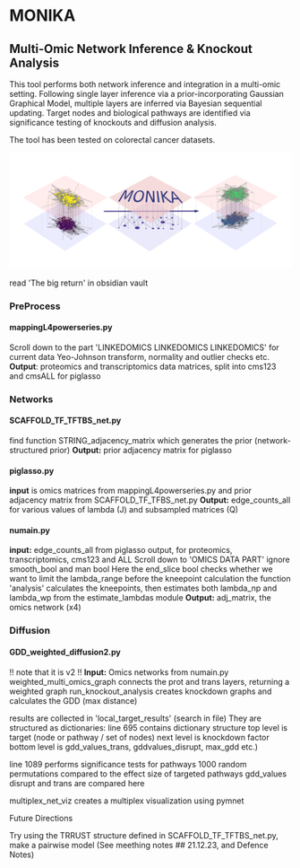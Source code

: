 # MONIKA
## Multi-Omic Network Inference & Knockout Analysis
This tool performs both network inference and integration in a multi-omic setting. Following single layer inference via a prior-incorporating Gaussian Graphical Model, multiple layers are inferred via Bayesian sequential updating. 
Target nodes and biological pathways are identified via significance testing of knockouts and diffusion analysis.

The tool has been tested on colorectal cancer datasets.

![Alt text](MONIKA_arrow.png)

read 'The big return' in obsidian vault

### PreProcess

#### mappingL4powerseries.py

  Scroll down to the part 'LINKEDOMICS LINKEDOMICS LINKEDOMICS' for current data
  Yeo-Johnson transform, normality and outlier checks etc.
  **Output**: proteomics and transcriptomics data matrices, split into cms123 and cmsALL for piglasso


### Networks

#### SCAFFOLD_TF_TFTBS_net.py

  find function STRING_adjacency_matrix which generates the prior (network-structured prior)
  **Output:** prior adjacency matrix for piglasso

#### piglasso.py

  **input** is omics matrices from mappingL4powerseries.py 
            and prior adjacency matrix from SCAFFOLD_TF_TFBS_net.py
  **Output:** edge_counts_all for various values of lambda (J) and subsampled matrices (Q)

#### numain.py  

  **input:** edge_counts_all from piglasso output, for proteomics, transcriptomics, cms123 and ALL
  Scroll down to 'OMICS DATA PART'
  ignore smooth_bool and man bool
  Here the end_slice bool checks whether we want to limit the lambda_range before the kneepoint calculation
  the function 'analysis' calculates the kneepoints, then estimates both lambda_np and lambda_wp from the estimate_lambdas module
  **Output:** adj_matrix, the omics network (x4)


### Diffusion

#### GDD_weighted_diffusion2.py

  !! note that it is v2 !!
  **Input:** Omics networks from numain.py
  weighted_multi_omics_graph connects the prot and trans layers, returning a weighted graph
  run_knockout_analysis creates knockdown graphs and calculates the GDD (max distance)

  results are collected in 'local_target_results' (search in file)
  They are structured as dictionaries:
    line 695 contains dictionary structure
    top level is target (node or pathway / set of nodes)
    next level is knockdown factor
    bottom level is gdd_values_trans, gddvalues_disrupt, max_gdd etc.)

  line 1089 performs significance tests for pathways
    1000 random permutations compared to the effect size of targeted pathways
    gdd_values disrupt and trans are compared here
    

  multiplex_net_viz creates a multiplex visualization using pymnet

 
  
  

  

Future Directions

  Try using the TRRUST structure defined in SCAFFOLD_TF_TFTBS_net.py, make a pairwise model (See meething notes ## 21.12.23, and Defence Notes)
  
